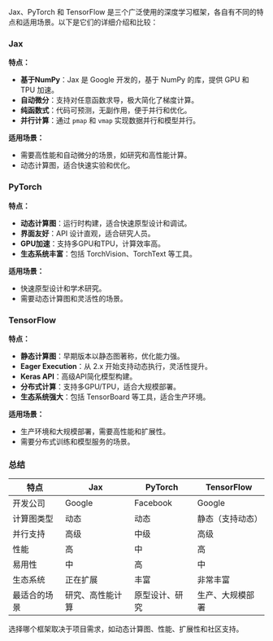 Jax、PyTorch 和 TensorFlow 是三个广泛使用的深度学习框架，各自有不同的特点和适用场景。以下是它们的详细介绍和比较：

### Jax

**特点：**
- **基于NumPy**：Jax 是 Google 开发的，基于 NumPy 的库，提供 GPU 和 TPU 加速。
- **自动微分**：支持对任意函数求导，极大简化了梯度计算。
- **纯函数式**：代码可预测，无副作用，便于并行和优化。
- **并行计算**：通过 `pmap` 和 `vmap` 实现数据并行和模型并行。

**适用场景：**
- 需要高性能和自动微分的场景，如研究和高性能计算。
- 动态计算图，适合快速实验和优化。


### PyTorch

**特点：**
- **动态计算图**：运行时构建，适合快速原型设计和调试。
- **界面友好**：API 设计直观，适合研究人员。
- **GPU加速**：支持多GPU和TPU，计算效率高。
- **生态系统丰富**：包括 TorchVision、TorchText 等工具。

**适用场景：**
- 快速原型设计和学术研究。
- 需要动态计算图和灵活性的场景。


### TensorFlow

**特点：**
- **静态计算图**：早期版本以静态图著称，优化能力强。
- **Eager Execution**：从 2.x 开始支持动态执行，灵活性提升。
- **Keras API**：高级API简化模型构建。
- **分布式计算**：支持多GPU/TPU，适合大规模部署。
- **生态系统强大**：包括 TensorBoard 等工具，适合生产环境。

**适用场景：**
- 生产环境和大规模部署，需要高性能和扩展性。
- 需要分布式训练和模型服务的场景。


### 总结

| 特点                 | Jax                | PyTorch            | TensorFlow         |
|----------------------|-------------------|--------------------|--------------------|
| 开发公司             | Google            | Facebook           | Google             |
| 计算图类型           | 动态              | 动态               | 静态（支持动态）  |
| 并行支持             | 高级             | 中级               | 高级               |
| 性能                 | 高               | 中               | 高               |
| 易用性               | 中               | 高               | 中               |
| 生态系统             | 正在扩展         | 丰富               | 非常丰富           |
| 最适合的场景         | 研究、高性能计算 | 原型设计、研究   | 生产、大规模部署 |

选择哪个框架取决于项目需求，如动态计算图、性能、扩展性和社区支持。